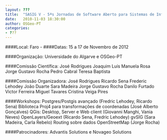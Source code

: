 ```yaml
---
layout: ???
title:  "SASIG V - 5ªs Jornadas de Software Aberto para Sistemas de Informação Geográfica"
date:   2010-11-03 18:30:00
author: OSGeo-PT
categories:
- ???
---
```


[logo]:  https://drive.google.com/open?id=0B495G9xDT1s9NHdhZ1lXbm43MWM&authuser=0 "Logo SASIG 5"

####Local:
Faro - 
####Datas:
15 a 17 de Novembro de 2012

####Organização:
Universidade do Algarve e OSGeo-PT

####Comissão Científica: 
José Rodrigues
Joaquim Luís
Manuela Rosa
Jorge Gustavo Rocha
Pedro Cabral
Teresa Baptista
 
####Comissão Organizadora:
José Rodrigues
Ricardo Sena
Frederic Lehodey
João Duarte
Sara Madeira
Jorge Gustavo Rocha
Danilo Furtado
Victor Ferreira
Miguel Tavares
Cristina Veiga Pires
 
####Workshops:
Postgres/Postgis avançado (Fredric Lehodey, Ricardo Sena)
Biblioteca Proj4 para transformações de coordenadas (José Alberto Gonçalves)
QGis: Desktop, Server e Web client (Giovanni Manghi, Vania Neves)
OpenLayers/Geoext (Ricardo Sena, Fredric Lehodey)
gvSIG (Sara Madeira, Carla Rebelo)
Routing sobre dados OpenStreetMap (Jorge Rocha)

####Patrocinadores:
Advantis Solutions e Novageo Solutions